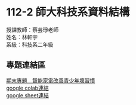 # 112-2 師大科技系資料結構<br>
授課教師：蔡芸琤老師<br>
姓名：林軒宇<br>
系級：科技系二年級<br>
## 專題連結區
[期末專題＿智能家電改善青少年壞習慣](https://github.com/ethanlin1126/DS/blob/main/%E6%99%BA%E8%83%BD%E5%AE%B6%E9%9B%BB_%E9%9D%92%E5%B0%91%E5%B9%B4.ipynb)<br>
[google colab連結](https://colab.research.google.com/drive/1PGRkGe_Pj9mGePHu_de3hOsz_6pHqKYb#scrollTo=yBXLAZWTOE9X)<br>
[google sheet連結](https://docs.google.com/spreadsheets/d/16NhAOWn_yq4i3WssKDXiHmqfN6mCyzqN6O7jFXVFqeQ/edit#gid=0)
